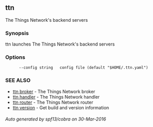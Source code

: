 ## ttn

The Things Network's backend servers

### Synopsis


ttn launches The Things Network's backend servers

### Options

```
      --config string   config file (default "$HOME/.ttn.yaml")
```

### SEE ALSO
* [ttn broker](ttn_broker)	 - The Things Network broker
* [ttn handler](ttn_handler)	 - The Things Network handler
* [ttn router](ttn_router)	 - The Things Network router
* [ttn version](ttn_version)	 - Get build and version information

###### Auto generated by spf13/cobra on 30-Mar-2016
